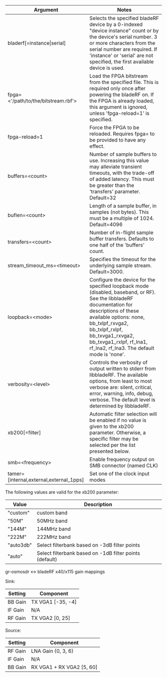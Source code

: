 

| Argument                                | Notes |
| --------                                | ----- |
| bladerf[=instance\|serial]              | Selects the specified bladeRF device by a 0-indexed "device instance" count or by the device's serial number. 3 or more characters from the serial number are required. If 'instance' or 'serial' are not specified, the first available device is used. |
| fpga=\<'/path/to/the/bitstream.rbf'\>   | Load the FPGA bitstream from the specified file. This is required only once after powering the bladeRF on. If the FPGA is already loaded, this argument is ignored, unless 'fpga-reload=1' is specified. |
| fpga-reload=1                           | Force the FPGA to be reloaded. Requires fpga=<bitrstream> to be provided to have any effect. |
| buffers=\<count\>                       | Number of sample buffers to use. Increasing this value may alleviate transient timeouts, with the trade-off of added latency. This must be greater than the 'transfers' parameter. Default=32 |
| buflen=\<count\>                        | Length of a sample buffer, in samples (not bytes). This must be a multiple of 1024. Default=4096 |
| transfers=\<count\>                     | Number of in-flight sample buffer transfers. Defaults to one half of the 'buffers' count. |
| stream_timeout_ms=\<timeout\>           | Specifies the timeout for the underlying sample stream. Default=3000. |
| loopback=\<mode\>                       | Configure the device for the specified loopback mode (disabled, baseband, or RF). See the libbladeRF documentation for descriptions of these available options: none, bb_txlpf_rxvga2, bb_txlpf_rxlpf, bb_txvga1_rxvga2, bb_txvga1_rxlpf, rf_lna1, rf_lna2, rf_lna3. The default mode is 'none'. |
| verbosity=\<level\>                     | Controls the verbosity of output written to stderr from libbladeRF. The available options, from least to most verbose are: silent, critical, error, warning, info, debug, verbose. The default level is determined by libbladeRF. |
| xb200[=filter]                          | Automatic filter selection will be enabled if no value is given to the xb200 parameter. Otherwise, a specific filter may be selected per the list presented below. |
| smb=\<frequency\>                       | Enable frequency output on SMB connector (named CLK) |
| tamer=[internal,external,external_1pps] | Set one of the clock input modes |

The following values are valid for the xb200 parameter:

| Value     | Description |
|-----------|-------------|
| "custom"  | custom band |
| "50M"     |  50MHz band |
| "144M"    | 144MHz band |
| "222M"    | 222MHz band |
| "auto3db" | Select filterbank based on -3dB filter points |
| "auto"    | Select filterbank based on -1dB filter points (default) |

gr-osmosdr <-> bladeRF x40/x115 gain mappings

Sink:

| Setting | Component |
|---------|-----------|
| BB Gain | TX VGA1 [-35, -4] |
| IF Gain | N/A |
| RF Gain | TX VGA2 [0, 25] |

Source:

| Setting | Component |
|---------|-----------|
| RF Gain | LNA Gain {0, 3, 6} |
| IF Gain | N/A |
| BB Gain | RX VGA1 + RX VGA2 [5, 60] |